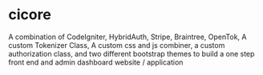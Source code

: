 # cicore
A combination of CodeIgniter, HybridAuth, Stripe, Braintree, OpenTok, A custom Tokenizer Class, A custom css and js combiner, a custom authorization class, and two different bootstrap themes to build a one step front end and admin dashboard website / application
